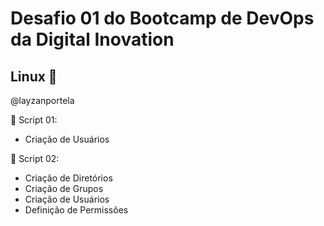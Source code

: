 # Desafio 01 do Bootcamp de DevOps da Digital Inovation
## Linux 🐧 

@layzanportela

📌 Script 01:

- Criação de Usuários

📌 Script 02: 

- Criação de Diretórios
- Criação de Grupos
- Criação de Usuários
- Definição de Permissões
